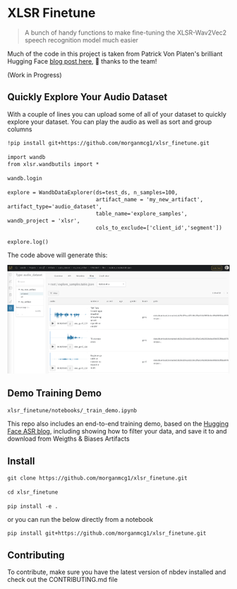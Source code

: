 # XLSR Finetune
> A bunch of handy functions to make fine-tuning the XLSR-Wav2Vec2 speech recognition model much easier


Much of the code in this project is taken from Patrick Von Platen's brilliant Hugging Face [blog post here](https://huggingface.co/blog/fine-tune-xlsr-wav2vec2), 💯 thanks to the team!

(Work in Progress)

## Quickly Explore Your Audio Dataset

With a couple of lines you can upload some of all of your dataset to quickly explore your dataset. You can play the audio as well as sort and group columns


```
!pip install git+https://github.com/morganmcg1/xlsr_finetune.git

import wandb
from xlsr.wandbutils import *

wandb.login

explore = WandbDataExplorer(ds=test_ds, n_samples=100, 
                            artifact_name = 'my_new_artifact', artifact_type='audio_dataset',
                            table_name='explore_samples', wandb_project = 'xlsr',
                            cols_to_exclude=['client_id','segment'])
                            
explore.log()
```

The code above will generate this:

![images/artifact_audio.png](notebooks/images/artifacts_audio.png)

## Demo Training Demo

`xlsr_finetune/notebooks/_train_demo.ipynb`

This repo also includes an end-to-end training demo, based on the [Hugging Face ASR blog](https://huggingface.co/blog/fine-tune-xlsr-wav2vec2), including showing how to filter your data, and save it to and download from Weigths & Biases Artifacts 

## Install

```
git clone https://github.com/morganmcg1/xlsr_finetune.git

cd xlsr_finetune

pip install -e .

```

or you can run the below directly from a notebook

```
pip install git+https://github.com/morganmcg1/xlsr_finetune.git
```

## Contributing

To contribute, make sure you have the latest version of nbdev installed and check out the CONTRIBUTING.md file
